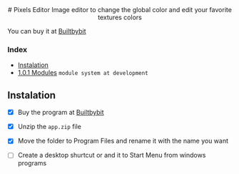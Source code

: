 
<div align="center">
 # Pixels Editor
 Image editor to change the global color and edit your favorite textures colors
</div>

You can buy it at [Builtbybit](https://builtbybit.com/resources/pixels-editor-for-minecraft-items.53563/)

### Index
 - [Instalation](/#Instalation)
 - [1.0.1 Modules](https://github.com/danilppzz/Pixels-Editor/blob/main/MODULE.md) `module system at development`


## Instalation
 - [x] Buy the program at [Builtbybit](https://builtbybit.com/resources/pixels-editor-for-minecraft-items.53563/)

 - [x] Unzip the `app.zip` file

 - [x] Move the folder to Program Files and rename it with the name you want

 - [ ] Create a desktop shurtcut or and it to Start Menu from windows programs
